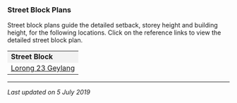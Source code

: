 ### Street Block Plans

Street block plans guide the detailed setback, storey height and
building height, for the following locations. Click on the reference
links to view the detailed street block plan.

<table width="100%">
<tbody>
<tr class="odd">
<td style="background-color: #f2f2f2"><strong>Street Block</strong></td>
</tr>
<tr class="even">
<td><span></span><a
href="https://www.ura.gov.sg/-/media/Corporate/Guidelines/Development-control/Street-Block-Plans/Lorong-23-Geylang.pdf"
target="_blank">Lorong 23 Geylang</a></td>
</tr>
</tbody>
</table>

  

------------------------------------------------------------------------

*Last updated on 5 July 2019*
